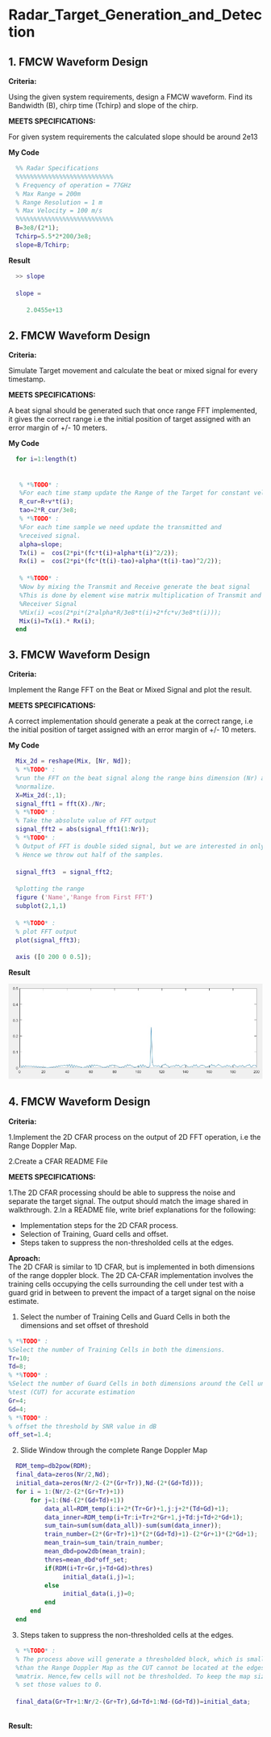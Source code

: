 # Radar_Target_Generation_and_Detection
## 1. FMCW Waveform Design
**Criteria:** 

Using the given system requirements, design a FMCW waveform. Find its Bandwidth (B), chirp time (Tchirp) and slope of the chirp.

**MEETS SPECIFICATIONS:**  

For given system requirements the calculated slope should be around 2e13 

**My Code**
 ```matlab
   %% Radar Specifications 
   %%%%%%%%%%%%%%%%%%%%%%%%%%%
   % Frequency of operation = 77GHz
   % Max Range = 200m
   % Range Resolution = 1 m
   % Max Velocity = 100 m/s
   %%%%%%%%%%%%%%%%%%%%%%%%%%%
   B=3e8/(2*1);
   Tchirp=5.5*2*200/3e8;
   slope=B/Tchirp;
   ```
**Result**
 ```matlab
   >> slope

   slope =

      2.0455e+13
 ```
## 2. FMCW Waveform Design
**Criteria:** 

Simulate Target movement and calculate the beat or mixed signal for every timestamp.

**MEETS SPECIFICATIONS:**  

A beat signal should be generated such that once range FFT implemented, it gives the correct range i.e the initial position of target assigned with an error margin of +/- 10 meters.

**My Code**
 ```matlab
   for i=1:length(t)         
    
    
    % *%TODO* :
    %For each time stamp update the Range of the Target for constant velocity. 
    R_cur=R+v*t(i);
    tao=2*R_cur/3e8;
    % *%TODO* :
    %For each time sample we need update the transmitted and
    %received signal. 
    alpha=slope;
    Tx(i) =  cos(2*pi*(fc*t(i)+alpha*t(i)^2/2));
    Rx(i) =  cos(2*pi*(fc*(t(i)-tao)+alpha*(t(i)-tao)^2/2));
    
    % *%TODO* :
    %Now by mixing the Transmit and Receive generate the beat signal
    %This is done by element wise matrix multiplication of Transmit and
    %Receiver Signal
    %Mix(i) =cos(2*pi*(2*alpha*R/3e8*t(i)+2*fc*v/3e8*t(i)));
    Mix(i)=Tx(i).* Rx(i);
   end
   ```


## 3. FMCW Waveform Design
**Criteria:** 

Implement the Range FFT on the Beat or Mixed Signal and plot the result.

**MEETS SPECIFICATIONS:**  

A correct implementation should generate a peak at the correct range, i.e the
initial position of target assigned with an error margin of +/- 10 meters.

**My Code**
 ```matlab
   Mix_2d = reshape(Mix, [Nr, Nd]);
   % *%TODO* :
   %run the FFT on the beat signal along the range bins dimension (Nr) and
   %normalize.
   X=Mix_2d(:,1);
   signal_fft1 = fft(X)./Nr;
   % *%TODO* :
   % Take the absolute value of FFT output
   signal_fft2 = abs(signal_fft1(1:Nr));
   % *%TODO* :
   % Output of FFT is double sided signal, but we are interested in only one side of the spectrum.
   % Hence we throw out half of the samples.

   signal_fft3  = signal_fft2;       

   %plotting the range
   figure ('Name','Range from First FFT')
   subplot(2,1,1)

   % *%TODO* :
   % plot FFT output 
   plot(signal_fft3);

   axis ([0 200 0 0.5]);
   ```
**Result**

![FFT1D](FFT1D.jpg)

## 4. FMCW Waveform Design
**Criteria:** 

1.Implement the 2D CFAR process on the output of 2D FFT operation, i.e the Range Doppler Map.

2.Create a CFAR README File

**MEETS SPECIFICATIONS:**  

1.The 2D CFAR processing should be able to suppress the noise and separate the target signal. The output should match the image shared in walkthrough.
2.In a README file, write brief explanations for the following:
- Implementation steps for the 2D CFAR process.
- Selection of Training, Guard cells and offset.
- Steps taken to suppress the non-thresholded cells at the edges.

**Aproach:**  
The 2D CFAR is similar to 1D CFAR, but is implemented in both dimensions of the range doppler block. The 2D CA-CFAR implementation involves the training cells occupying the cells surrounding the cell under test with a guard grid in between to prevent the impact of a target signal on the noise estimate.

   1. Select the number of Training Cells and Guard Cells in both the dimensions and set offset of threshold
   ```matlab
   % *%TODO* :
   %Select the number of Training Cells in both the dimensions.
   Tr=10;
   Td=8;
   % *%TODO* :
   %Select the number of Guard Cells in both dimensions around the Cell under 
   %test (CUT) for accurate estimation
   Gr=4;
   Gd=4;
   % *%TODO* :
   % offset the threshold by SNR value in dB
   off_set=1.4;
   ```
   2. Slide Window through the complete Range Doppler Map
   ```matlab
     RDM_temp=db2pow(RDM);
     final_data=zeros(Nr/2,Nd);
     initial_data=zeros(Nr/2-(2*(Gr+Tr)),Nd-(2*(Gd+Td)));
     for i = 1:(Nr/2-(2*(Gr+Tr)+1)) 
         for j=1:(Nd-(2*(Gd+Td)+1))
             data_all=RDM_temp(i:i+2*(Tr+Gr)+1,j:j+2*(Td+Gd)+1);
             data_inner=RDM_temp(i+Tr:i+Tr+2*Gr+1,j+Td:j+Td+2*Gd+1);
             sum_tain=sum(sum(data_all))-sum(sum(data_inner));
             train_number=(2*(Gr+Tr)+1)*(2*(Gd+Td)+1)-(2*Gr+1)*(2*Gd+1);
             mean_train=sum_tain/train_number;
             mean_dbd=pow2db(mean_train);
             thres=mean_dbd*off_set;
             if(RDM(i+Tr+Gr,j+Td+Gd)>thres)
                  initial_data(i,j)=1;
             else
                  initial_data(i,j)=0;
             end
         end      
     end
   ```
   3. Steps taken to suppress the non-thresholded cells at the edges.
   ```matlab
     % *%TODO* :
     % The process above will generate a thresholded block, which is smaller 
     %than the Range Doppler Map as the CUT cannot be located at the edges of
     %matrix. Hence,few cells will not be thresholded. To keep the map size same
     % set those values to 0. 
     
     final_data(Gr+Tr+1:Nr/2-(Gr+Tr),Gd+Td+1:Nd-(Gd+Td))=initial_data;
    
   ```
**Result:**  
